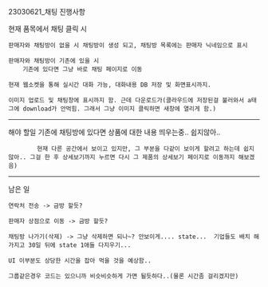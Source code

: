 23030621_채팅 진행사항


현재 품목에서 채팅 클릭 시

	판매자와 채팅방이 없을 시 채팅방이 생성 되고, 채팅방 목록에는 판매자 닉네임으로 표시

	판매자와 채팅방이 기존에 있을 시
		기존에 있다면 그냥 바로 채팅 페이지로 이동

	현재 웹소켓을 통해 실시간 대화 가능, 대화내용 DB 저장 및 화면표시까지.

 	이미지 업로드 및 채팅창에 표시까지 함. 근데 다운로드가(클라우드에 저장된걸 불러와서 a태그에 download가 안먹힘. 그래서 그냥 이미지 클릭하면 새창에 열리게 함.)

--------------------------------------------------------------------------------------------------------
해야 할일
		기존에 채팅방에 있다면 상품에 대한 내용 띄우는중.. 쉽지않아..

    		현재 다른 공간에서 보이고 있지만, 그 부분을 다같이 보이게 할려고 하는데 쉽지 않아.. 그걸 한 후 상세보기까지 누르면 다시 그 제품의 상세보기 페이지로 이동까지 해보겠음)
		
--------------------------------------------------------------------------------------------

남은 일
 
	연락처 전송 -> 금방 할듯?

	판매자 상점으로 이동 -> 금방 할듯?

	채팅방 나가기(삭제) -> 그냥 삭제하면 되나~? 안보이게.... state...  기업들도 배치 해가지고 30일 뒤에 state 1애들 다지우기...

 	UI 이부분도 상당한 시간을 잡아 먹을 것을 예상함..

  	그룹같은경우 코드는 있으니까 비슷비슷하게 가면 될듯하다..(물론 시간좀 걸리겠지만)
